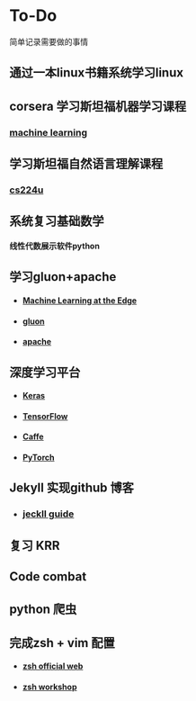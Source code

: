 # To-Do

简单记录需要做的事情



## 通过一本linux书籍系统学习linux

## corsera 学习斯坦福机器学习课程

### [machine learning](https://www.coursera.org/learn/machine-learning)

## 学习斯坦福自然语言理解课程

### [cs224u](https://web.stanford.edu/class/cs224u/)

## 系统复习基础数学

#### 线性代数展示软件python



## 学习gluon+apache

- #### [Machine Learning at the Edge](https://www.ugent.be/ea/idlab/en/research/ai-for-robotics-and-iot/machine-learning-at-the-edge.htm)
- #### [gluon](https://zh.gluon.ai/index.html)
- #### [apache](https://github.com/apache/incubator-mxnet)

## 深度学习平台

- ####  [Keras](https://keras.io/zh/)

- #### [TensorFlow](https://www.tensorflow.org/?hl=zh-cn)

- #### [Caffe](http://caffe.berkeleyvision.org/)

- #### [PyTorch](https://pytorch.org/)

## Jekyll 实现github 博客

- ### [jeckll guide](https://jekyllrb.com/docs/quickstart/)

## 复习 KRR

##  Code combat

## python 爬虫

## 完成zsh + vim 配置

- #### [zsh official web](http://www.zsh.org/)

- #### [zsh workshop](https://www-s.acm.illinois.edu/workshops/zsh/toc.html)

